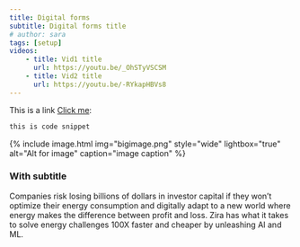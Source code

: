 ```yaml
---
title: Digital forms
subtitle: Digital forms title
# author: sara
tags: [setup]
videos: 
    - title: Vid1 title
      url: https://youtu.be/_OhSTyVSCSM
    - title: Vid2 title
      url: https://youtu.be/-RYkapHBVs8
---
```


This is a link [Click me](http://my.zira.us/):

```bash
this is code snippet
```

{% include image.html img="bigimage.png" style="wide" lightbox="true" alt="Alt for image" caption="image caption" %}

### With subtitle

Companies risk losing billions of dollars in investor capital if they won’t optimize their energy consumption and digitally adapt to a new world where energy makes the difference between profit and loss.  Zira has what it takes to solve energy challenges 100X faster and cheaper by unleashing AI and ML.


